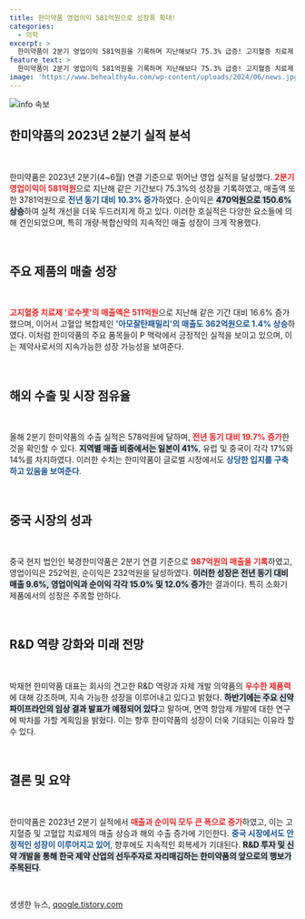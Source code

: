 ```yaml
---
title: 한미약품 영업이익 581억원으로 성장폭 확대!
categories:
  - 의학
excerpt: >
  한미약품이 2분기 영업이익 581억원을 기록하며 지난해보다 75.3% 급증! 고지혈증 치료제 로수젯의 판매 호조가 이끌었고, 실적 성장은 국내외에서 지속될 전망. 제약업계의 대세로 떠오르는 한미약품의 비하인드 스토리를 확인해보세요!
feature_text: >
  한미약품이 2분기 영업이익 581억원을 기록하며 지난해보다 75.3% 급증! 고지혈증 치료제 로수젯의 판매 호조가 이끌었고, 실적 성장은 국내외에서 지속될 전망. 제약업계의 대세로 떠오르는 한미약품의 비하인드 스토리를 확인해보세요!
image: 'https://www.behealthy4u.com/wp-content/uploads/2024/06/news.jpg'
---
```


<p><img src="https://www.behealthy4u.com/wp-content/uploads/2024/06/news.jpg" alt="info 속보" /></p>

<h2 data-ke-size="size26">한미약품의 2023년 2분기 실적 분석</h2>

<p data-ke-size="size16">&nbsp;</p>

<p data-ke-size="size16">한미약품은 2023년 2분기(4~6월) 연결 기준으로 뛰어난 영업 실적을 달성했다. <b><span style="color: #ee2323;">2분기 영업이익이 581억원</span></b>으로 지난해 같은 기간보다 75.3%의 성장을 기록하였고, 매출액 또한 3781억원으로 <b><span style="color: #1a5490;">전년 동기 대비 10.3% 증가</span></b>하였다. 순이익은 <b><span style="background-color: #21538527;">470억원으로 150.6% 상승</span></b>하여 실적 개선을 더욱 두드러지게 하고 있다. 이러한 호실적은 다양한 요소들에 의해 견인되었으며, 특히 개량·복합신약의 지속적인 매출 성장이 크게 작용했다.</p>

<p data-ke-size="size16">&nbsp;</p>

<h2 data-ke-size="size26">주요 제품의 매출 성장</h2>

<p data-ke-size="size16">&nbsp;</p>

<p data-ke-size="size16"><b><span style="color: #ee2323;">고지혈증 치료제 '로수젯'의 매출액은 511억원</span></b>으로 지난해 같은 기간 대비 16.6% 증가했으며, 이어서 고혈압 복합제인 <b><span style="color: #1a5490;">'아모잘탄패밀리'의 매출도 362억원으로 1.4% 상승</span></b>하였다. 이처럼 한미약품의 주요 품목들이 P 맥락에서 긍정적인 실적을 보이고 있으며, 이는 제약사로서의 지속가능한 성장 가능성을 보여준다.</p>

<p data-ke-size="size16">&nbsp;</p>

<h2 data-ke-size="size26">해외 수출 및 시장 점유율</h2>

<p data-ke-size="size16">&nbsp;</p>

<p data-ke-size="size16">올해 2분기 한미약품의 수출 실적은 578억원에 달하며, <b><span style="color: #ee2323;">전년 동기 대비 19.7% 증가</span></b>한 것을 확인할 수 있다. <b><span style="background-color: #21538527;">지역별 매출 비중에서는 일본이 41%</span></b>, 유럽 및 중국이 각각 17%와 14%를 차지하였다. 이러한 수치는 한미약품이 글로벌 시장에서도 <b><span style="color: #1a5490;">상당한 입지를 구축하고 있음을 보여준다</span></b>.</p>

<p data-ke-size="size16">&nbsp;</p>

<h2 data-ke-size="size26">중국 시장의 성과</h2>

<p data-ke-size="size16">&nbsp;</p>

<p data-ke-size="size16">중국 현지 법인인 북경한미약품은 2분기 연결 기준으로 <b><span style="color: #ee2323;">987억원의 매출을 기록</span></b>하였고, 영업이익은 252억원, 순이익은 232억원을 달성하였다. <b><span style="background-color: #21538527;">이러한 성장은 전년 동기 대비 매출 9.6%, 영업이익과 순이익 각각 15.0% 및 12.0% 증가</span></b>한 결과이다. 특히 소화기 제품에서의 성장은 주목할 만하다.</p>

<p data-ke-size="size16">&nbsp;</p>

<h2 data-ke-size="size26">R&D 역량 강화와 미래 전망</h2>

<p data-ke-size="size16">&nbsp;</p>

<p data-ke-size="size16">박재현 한미약품 대표는 회사의 견고한 R&D 역량과 자체 개발 의약품의 <b><span style="color: #ee2323;">우수한 제품력</span></b>에 대해 강조하며, 지속 가능한 성장을 이루어내고 있다고 밝혔다. <b><span style="background-color: #21538527;">하반기에는 주요 신약 파이프라인의 임상 결과 발표가 예정되어 있다</span></b>고 말하며, 면역 항암제 개발에 대한 연구에 박차를 가할 계획임을 밝혔다. 이는 향후 한미약품의 성장이 더욱 기대되는 이유라 할 수 있다.</p>

<p data-ke-size="size16">&nbsp;</p>

<h2 data-ke-size="size26">결론 및 요약</h2>

<p data-ke-size="size16">&nbsp;</p>

<p data-ke-size="size16">한미약품은 2023년 2분기 실적에서 <b><span style="color: #ee2323;">매출과 순이익 모두 큰 폭으로 증가</span></b>하였고, 이는 고지혈증 및 고혈압 치료제의 매출 상승과 해외 수출 증가에 기인한다. <b><span style="color: #1a5490;">중국 시장에서도 안정적인 성장이 이루어지고 있어</span></b>, 향후에도 지속적인 회복세가 기대된다. <b><span style="background-color: #21538527;">R&D 투자 및 신약 개발을 통해 한국 제약 산업의 선두주자로 자리매김하는 한미약품의 앞으로의 행보가 주목된다</span></b>.</p>

<p data-ke-size="size16">&nbsp;</p>
생생한 뉴스, <a href="https://qoogle.tistory.com" rel="dofollow">qoogle.tistory.com</a>


